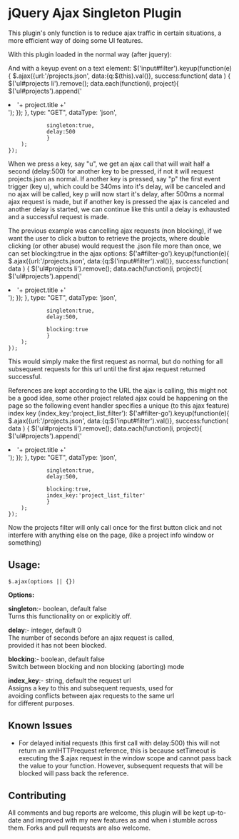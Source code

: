 jQuery Ajax Singleton Plugin
============================

This plugin's only function is to reduce ajax traffic in certain situations, a more efficient way of doing some UI features.

With this plugin loaded in the normal way (after jquery):
	<script src="/javascripts/jquery-ajax_singleton.js" type="text/javascript"></script>

And with a keyup event on a text element:
	$('input#filter').keyup(function(e){
		$.ajax({url:'/projects.json',
				data:{q:$(this).val()},
				success:function( data ) {
					$('ul#projects li').remove();
					data.each(function(i, project){
						$('ul#projects').append('<li>'+ project.title +'</li>');
					});
				},
				type: "GET",
				dataType: 'json',
	
				singleton:true,
				delay:500
				}
		);
	});

When we press a key, say "u", we get an ajax call that will wait half a second (delay:500) for another key to be pressed, if not it will request projects.json as normal. If another key is pressed, say "p" the first event trigger (key u), which could be 340ms into it's delay, will be canceled and no ajax will be called, key p will now start it's delay, after 500ms a normal ajax request is made, but if another key is pressed the ajax is canceled and another delay is started, we can continue like this until a delay is exhausted and a successful request is made.

The previous example was cancelling ajax requests (non blocking), if we want the user to click a button to retrieve the projects, where double clicking (or other abuse) would request the .json file more than once, we can set blocking:true in the ajax options:
	$('a#filter-go').keyup(function(e){
		$.ajax({url:'/projects.json',
				data:{q:$('input#filter').val()},
				success:function( data ) {
					$('ul#projects li').remove();
					data.each(function(i, project){
						$('ul#projects').append('<li>'+ project.title +'</li>');
					});
				},
				type: "GET",
				dataType: 'json',
	
				singleton:true,
				delay:500,
				
				blocking:true
				}
		);
	});

This would simply make the first request as normal, but do nothing for all subsequent requests for this url until the first ajax request returned successful.

References are kept according to the URL the ajax is calling, this might not be a good idea, some other project related ajax could be happening on the page so the following event handler specifies a unique (to this ajax feature) index key (index_key:'project_list_filter'):
	$('a#filter-go').keyup(function(e){
		$.ajax({url:'/projects.json',
				data:{q:$('input#filter').val()},
				success:function( data ) {
					$('ul#projects li').remove();
					data.each(function(i, project){
						$('ul#projects').append('<li>'+ project.title +'</li>');
					});
				},
				type: "GET",
				dataType: 'json',
	
				singleton:true,
				delay:500,
				
				blocking:true,
				index_key:'project_list_filter'
				}
		);
	});

Now the projects filter will only call once for the first button click and not interfere with anything else on the page, (like a project info window or something)

Usage:
------

	$.ajax(options || {})

**Options:**

**singleton**:- boolean, default false  
 Turns this functionality on or explicitly off.

**delay**:- integer, default 0  
 The number of seconds before an ajax request is called,  
 provided it has not been blocked.

**blocking**:- boolean, default false  
 Switch between blocking and non blocking (aborting) mode

**index_key**:- string, default the request url  
 Assigns a key to this and subsequent requests, used for  
 avoiding conflicts between ajax requests to the same url  
 for different purposes.  

Known Issues
------------
* For delayed initial requests (this first call with delay:500) this will not return an xmlHTTPrequest reference, this is because setTimeout is executing the $.ajax request in the window scope and cannot pass back the value to your function. However, subsequent requests that will be blocked will pass back the reference.

Contributing
------------
All comments and bug reports are welcome, this plugin will be kept up-to-date and improved with my new features as and when i stumble across them. Forks and pull requests are also welcome.